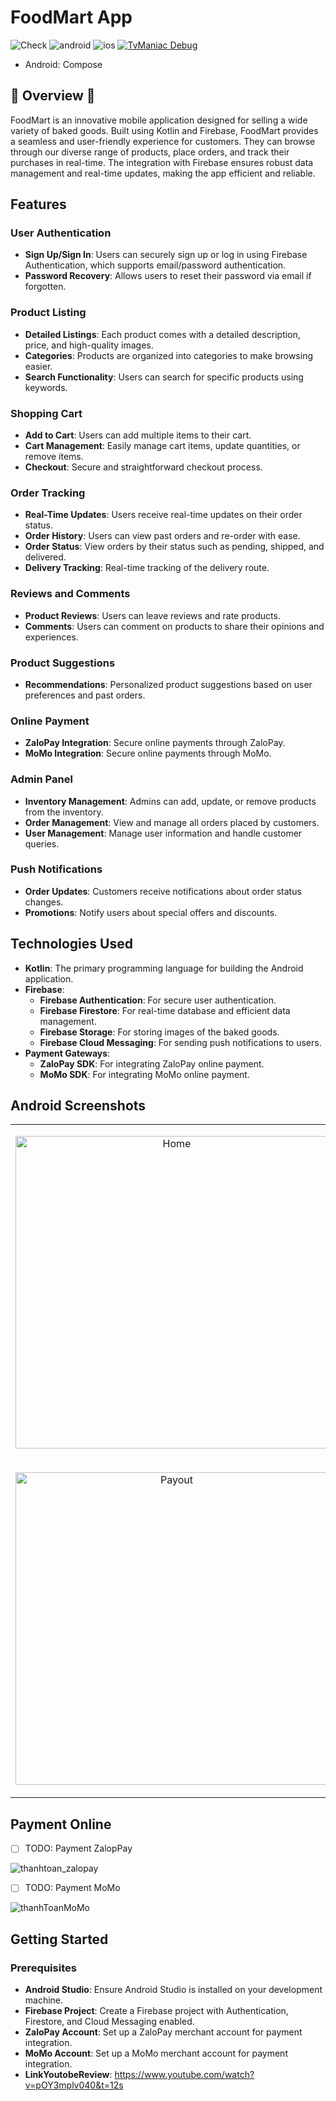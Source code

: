 # FoodMart App
![Check](https://github.com/c0de-wizard/tv-maniac/actions/workflows/build.yml/badge.svg)  ![android](http://img.shields.io/badge/platform-android-6EDB8D.svg?style=flat) ![ios](http://img.shields.io/badge/platform-ios-CDCDCD.svg?style=flat) [![TvManiac Debug](https://img.shields.io/badge/Debug--Apk-download-green?style=for-the-badge&logo=android)](https://github.com/c0de-wizard/tv-maniac/releases/latest/download/app-debug.apk)
- Android: Compose
## 🚧 Overview 🚧
FoodMart is an innovative mobile application designed for selling a wide variety of baked goods. Built using Kotlin and Firebase, FoodMart provides a seamless and user-friendly experience for customers. They can browse through our diverse range of products, place orders, and track their purchases in real-time. The integration with Firebase ensures robust data management and real-time updates, making the app efficient and reliable.


## Features
### User Authentication
- **Sign Up/Sign In**: Users can securely sign up or log in using Firebase Authentication, which supports email/password authentication.
- **Password Recovery**: Allows users to reset their password via email if forgotten.

### Product Listing
- **Detailed Listings**: Each product comes with a detailed description, price, and high-quality images.
- **Categories**: Products are organized into categories to make browsing easier.
- **Search Functionality**: Users can search for specific products using keywords.

### Shopping Cart
- **Add to Cart**: Users can add multiple items to their cart.
- **Cart Management**: Easily manage cart items, update quantities, or remove items.
- **Checkout**: Secure and straightforward checkout process.

### Order Tracking
- **Real-Time Updates**: Users receive real-time updates on their order status.
- **Order History**: Users can view past orders and re-order with ease.
- **Order Status**: View orders by their status such as pending, shipped, and delivered.
- **Delivery Tracking**: Real-time tracking of the delivery route.

### Reviews and Comments
- **Product Reviews**: Users can leave reviews and rate products.
- **Comments**: Users can comment on products to share their opinions and experiences.

### Product Suggestions
- **Recommendations**: Personalized product suggestions based on user preferences and past orders.

### Online Payment
- **ZaloPay Integration**: Secure online payments through ZaloPay.
- **MoMo Integration**: Secure online payments through MoMo.

### Admin Panel
- **Inventory Management**: Admins can add, update, or remove products from the inventory.
- **Order Management**: View and manage all orders placed by customers.
- **User Management**: Manage user information and handle customer queries.

### Push Notifications
- **Order Updates**: Customers receive notifications about order status changes.
- **Promotions**: Notify users about special offers and discounts.

## Technologies Used
- **Kotlin**: The primary programming language for building the Android application.
- **Firebase**: 
  - **Firebase Authentication**: For secure user authentication.
  - **Firebase Firestore**: For real-time database and efficient data management.
  - **Firebase Storage**: For storing images of the baked goods.
  - **Firebase Cloud Messaging**: For sending push notifications to users.
- **Payment Gateways**:
  - **ZaloPay SDK**: For integrating ZaloPay online payment.
  - **MoMo SDK**: For integrating MoMo online payment.
    

## Android Screenshots

<table>
  <td>
    <p align="center">
      <img src="https://github.com/user-attachments/assets/5cce1d8a-024e-4e4c-8b15-2893c8a66931" alt="Home" width="500"/>
    </p>
  </td>
    <td>
    <p align="center">
      <img src="https://github.com/user-attachments/assets/ee4d18e9-aa6b-4f44-adb4-fc9a5ff2b158" alt="Cart" width="500"/>
    </p>
  </td>
    <td>
    <p align="center">
      <img src="https://github.com/user-attachments/assets/f7b1c92f-eaf7-4738-93dc-e1992fae6d3f" alt="Detail" width="500"/>
    </p>
  </td>
  <td>
    <p align="center">
      <img src="https://github.com/user-attachments/assets/1b7ad926-ee94-4137-84dd-3769b1cd228a" alt="Comment" width="500"/>
    </p>
  </td>
</tr>
    <td>
    <p align="center">
      <img src="https://github.com/user-attachments/assets/8835f43b-94f8-40a1-8997-a20ee1804e7d" alt="Payout" width="500"/>
    </p>
  </td>
  <td>
    <p align="center">
      <img src="https://github.com/user-attachments/assets/123eed4b-4d46-4c11-bef8-d0ae0b94f1a1" alt="Payout Momo Method" width="500"/>
    </p>
  </td>
    <td>
    <p align="center">
      <img src="https://github.com/user-attachments/assets/b42a1d8e-7a3d-427f-9c20-fa38bff54975" alt="Payout ZaloPay Method" width="500"/>
    </p>
  </td>
      <td>
    <p align="center">
      <img src="https://github.com/user-attachments/assets/686818f4-82d6-4887-b8cf-6808a6632fa2" alt="Order History" width="500"/>
    </p>
  </td>
</table>



## Payment Online 
- [ ] TODO: Payment ZalopPay
      
![thanhtoan_zalopay](https://github.com/user-attachments/assets/b7010001-5d20-477e-a04d-fcf7ec0ce38e)

- [ ] TODO: Payment MoMo

![thanhToanMoMo](https://github.com/user-attachments/assets/1a02dbd9-0193-44d8-b3c8-00063dd82768)

## Getting Started
### Prerequisites
- **Android Studio**: Ensure Android Studio is installed on your development machine.
- **Firebase Project**: Create a Firebase project with Authentication, Firestore, and Cloud Messaging enabled.
- **ZaloPay Account**: Set up a ZaloPay merchant account for payment integration.
- **MoMo Account**: Set up a MoMo merchant account for payment integration.
- **LinkYoutobeReview**: https://www.youtube.com/watch?v=pOY3mplv040&t=12s
